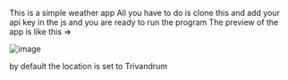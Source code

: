 This is a simple weather app
All you have to do is clone this and add your api key in the js and you are ready to run the program
The preview of the app is like this =>

![image](https://github.com/Hiken4522/Weather-app/assets/113972660/78b2039c-1367-4249-be33-43eea38a3c73)

by default the location is set to Trivandrum
